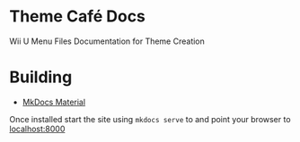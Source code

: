 # Theme Café Docs

Wii U Menu Files Documentation for Theme Creation

# Building

- [MkDocs Material](https://squidfunk.github.io/mkdocs-material/)

Once installed start the site using `mkdocs serve` to and point your browser to [localhost:8000](http://localhost:8000/)

